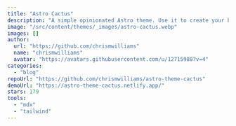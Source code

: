 ```yaml
---
title: "Astro Cactus"
description: "A simple opinionated Astro theme. Use it to create your blog or website."
image: "/src/content/themes/_images/astro-cactus.webp"
images: []
author:
  url: "https://github.com/chrismwilliams"
  name: "chrismwilliams"
  avatar: "https://avatars.githubusercontent.com/u/12715988?v=4"
categories:
  - "blog"
repoUrl: "https://github.com/chrismwilliams/astro-theme-cactus"
demoUrl: "https://astro-theme-cactus.netlify.app/"
stars: 179
tools:
  - "mdx"
  - "tailwind"
---
```

